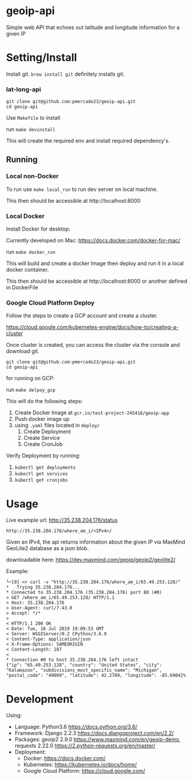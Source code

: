 # geoip-api

Simple web API that echoes out latitude and longitude information for a given IP

# Setting/Install

Install git. `brew install git` definitely installs git.

### lat-long-api


```
git clone git@github.com:pmercado23/geoip-api.git
cd geoip-api

```


Use `Makefile` to install

run `make devinstall`

This will create the required env and install required dependency's.


## Running

### Local non-Docker

To run use `make local_run` to run dev server on local machine.

This then should be accessible at http://localhost:8000


### Local Docker

Install Docker for desktop:

Currently developed on Mac: https://docs.docker.com/docker-for-mac/

run `make docker_run`

This will build and create a docker Image then deploy
and run it in a local docker container.

This then should be accessible at http://localhost:8000 or another defined in DockerFile


### Google Cloud Platform Deploy

Follow the steps to create a GCP account and create a cluster.

https://cloud.google.com/kubernetes-engine/docs/how-to/creating-a-cluster

Once cluster is created, you can access the cluster via the console and download git.

```
git clone git@github.com:pmercado23/geoip-api.git
cd geoip-api

```

for running on GCP:

run `make delpoy_gcp`

This will do the following steps:

1. Create Docker Image at `gcr.io/test-project-245416/geoip-app`
2. Push docker image up
3. using `.yaml` files located in `deploy/`
    1. Create Deployment
    2. Create Service
    3. Create CronJob

Verify Deployment by running:

1. `kubectl get deployments`
2. `kubectl get services`
3. `kubectl get cronjobs`


# Usage

Live example url:   http://35.238.204.176/status

`http://35.238.204.176/where_am_i/<IPv4>/`

Given an IPv4, the api returns information about the given IP via MaxMind GeoLite2 database as a json blob.

downloadable here: https://dev.maxmind.com/geoip/geoip2/geolite2/

Example:

```
└─[0] <> curl -v "http://35.238.204.176/where_am_i/65.49.253.128/"
*   Trying 35.238.204.176...
* Connected to 35.238.204.176 (35.238.204.176) port 80 (#0)
> GET /where_am_i/65.49.253.128/ HTTP/1.1
> Host: 35.238.204.176
> User-Agent: curl/7.43.0
> Accept: */*
>
< HTTP/1.1 200 OK
< Date: Tue, 16 Jul 2019 19:09:53 GMT
< Server: WSGIServer/0.2 CPython/3.6.9
< Content-Type: application/json
< X-Frame-Options: SAMEORIGIN
< Content-Length: 187
<
* Connection #0 to host 35.238.204.176 left intact
{"ip": "65.49.253.128", "country": "United States", "city": "Kalamazoo", "subdivisions_most_specific_name": "Michigan", "postal_code": "49009", "latitude": 42.2789, "longitude": -85.6904}%

```

# Development

Using:
- Language: Python3.6 https://docs.python.org/3.6/
- Framework: Django 2.2.3 https://docs.djangoproject.com/en/2.2/
- Packages: geoip2 2.9.0 https://www.maxmind.com/en/geoip-demo, requests 2.22.0 https://2.python-requests.org/en/master/
- Deployment:
   - Docker: https://docs.docker.com/
   - Kubernetes: https://kubernetes.io/docs/home/
   - Google Cloud Platform: https://cloud.google.com/
